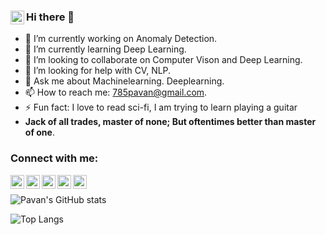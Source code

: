 ### Hi there 👋 <img align="left" alt="https://kandapagari.vercel.app/" width="22px" src="https://img.icons8.com/nolan/64/developer.png"/>

<!--
**785pavan/785pavan** is a ✨ _special_ ✨ repository because its `README.md` (this file) appears on your GitHub profile.-->


<!-- Here are some ideas to get you started: -->

- 🔭 I’m currently working on Anomaly Detection.
- 🌱 I’m currently learning Deep Learning.
- 👯 I’m looking to collaborate on Computer Vison and Deep Learning.
- 🤔 I’m looking for help with CV, NLP.
- 💬 Ask me about Machinelearning. Deeplearning.
- 📫 How to reach me: 785pavan@gmail.com.
- ⚡ Fun fact: I love to read sci-fi, I am trying to learn playing a guitar
- **Jack of all trades, master of none; But oftentimes better than master of one**.

### Connect with me:


[<img align="left" alt="https://kandapagari.vercel.app/" width="22px" src="https://img.icons8.com/nolan/64/internet.png"/>][website]
[<img align="left" alt="https://kandapagari-blog.vercel.app/" width="22px" src="https://img.icons8.com/nolan/64/blog.png"/>][blog]
[<img align="left" alt="zephyr_347 | Twitter" width="22px" src="https://img.icons8.com/nolan/64/twitter.png"/>][twitter]
[<img align="left" alt="kandapagari | LinkedIn" width="22px" src="https://img.icons8.com/nolan/64/linkedin.png" />][linkedin]
[<img align="left" alt="abhi_pavan_insta | Instagram" width="22px" src="https://img.icons8.com/nolan/64/instagram-new.png" />][instagram]
<br />

![Pavan's GitHub stats](https://github-readme-stats.vercel.app/api?username=kandapagari&theme=tokyonight)

![Top Langs](https://github-readme-stats.vercel.app/api/top-langs/?username=kandapagari&theme=tokyonight)

[twitter]: https://twitter.com/zephyr_347
[instagram]: https://instagram.com/abhi_pavan_insta/
[linkedin]: https://linkedin.com/in/kandapagari
[blog]: https://kandapagari-blog.vercel.app/
[website]: https://kandapagari.vercel.app/
